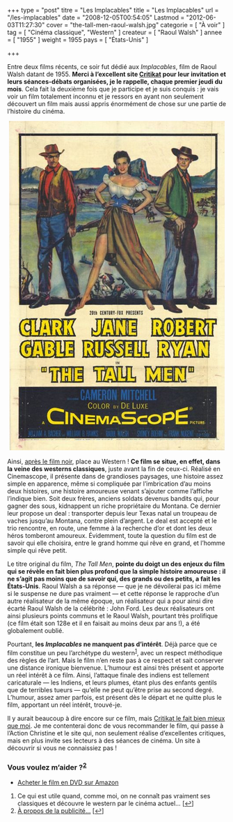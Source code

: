 +++
type = "post"
titre = "Les Implacables"
title = "Les Implacables"
url = "/les-implacables"
date = "2008-12-05T00:54:05"
Lastmod = "2012-06-03T11:27:30"
cover = "the-tall-men-raoul-walsh.jpg"
categorie = [ "À voir" ]
tag = [ "Cinéma classique", "Western" ]
createur = [ "Raoul Walsh" ]
annee = [ "1955" ]
weight = 1955
pays = [ "États-Unis" ]

+++

<p>Entre deux films récents, ce soir fut dédié aux <em>Implacables</em>, film de Raoul Walsh datant de 1955. <strong>Merci à l&rsquo;excellent site </strong><a href="http://www.critikat.com/"><strong>Critikat</strong></a><strong> pour leur invitation et leurs séances-débats organisées, je le rappelle, chaque premier jeudi du mois</strong>. Cela fait la deuxième fois que je participe et je suis conquis : je vais voir un film totalement inconnu et je ressors en ayant non seulement découvert un film mais aussi appris énormément de chose sur une partie de l&rsquo;histoire du cinéma.</p>
<p style="text-align: center;"><img class="alignnone size-full wp-image-974" title="tall_men" src="tall_men.jpg" alt="" width="496" height="755" /></p>
<p>Ainsi, <a href="http://voiretmanger.fr/index.php/2008/10/03/la-mort-netait-pas-au-rendez-vous/">après le film noir</a>, place au Western ! <strong>Ce film se situe, en effet, dans la veine des westerns classiques</strong>, juste avant la fin de ceux-ci. Réalisé en Cinemascope, il présente dans de grandioses paysages, une histoire assez simple en apparence, même si compliquée par l&rsquo;imbrication d&rsquo;au moins deux histoires, une histoire amoureuse venant s&rsquo;ajouter comme l&rsquo;affiche l&rsquo;indique bien. Soit deux frères, anciens soldats devenus bandits qui, pour gagner des sous, kidnappent un riche propriétaire du Montana. Ce dernier leur propose un deal : transporter depuis leur Texas natal un troupeau de vaches jusqu&rsquo;au Montana, contre plein d&rsquo;argent. Le deal est accepté et le trio rencontre, en route, une femme à la recherche d&rsquo;or et dont les deux héros tomberont amoureux. Évidemment, toute la question du film est de savoir qui elle choisira, entre le grand homme qui rêve en grand, et l&rsquo;homme simple qui rêve petit.</p>
<p>Le titre original du film, <em>The Tall Men</em>, <strong>pointe du doigt un des enjeux du film qui se révèle en fait bien plus profond que la simple histoire amoureuse : il ne s&rsquo;agit pas moins que de savoir qui, des grands ou des petits, a fait les États-Unis</strong>. Raoul Walsh a sa réponse — que je ne dévoilerai pas ici même si le suspense ne dure pas vraiment — et cette réponse le rapproche d&rsquo;un autre réalisateur de la même époque, un réalisateur qui a pour ainsi dire écarté Raoul Walsh de la célébrité : John Ford. Les deux réalisateurs ont ainsi plusieurs points communs et le Raoul Walsh, pourtant très prolifique (ce film était son 128e et il en faisait au moins deux par ans !), a été globalement oublié.</p>
<p>Pourtant, <strong>les </strong><em><strong>Implacables</strong></em><strong> ne manquent pas d&rsquo;intérêt</strong>. Déjà parce que ce film constitue un peu l&rsquo;archétype du western<sup><a href="#footnote_0_973" id="identifier_0_973" class="footnote-link footnote-identifier-link" title="Ce qui est utile quand, comme moi, on ne conna&icirc;t pas vraiment ses classiques et d&eacute;couvre le western par le cin&eacute;ma actuel&hellip;">1</a></sup>, avec un respect méthodique des règles de l&rsquo;art. Mais le film n&rsquo;en reste pas à ce respect et sait conserver une distance ironique bienvenue. L&rsquo;humour est ainsi très présent et apporte un réel intérêt à ce film. Ainsi, l&rsquo;attaque finale des indiens est tellement caricaturale — les Indiens, et leurs plumes, étant plus des enfants gentils que de terribles tueurs — qu&rsquo;elle ne peut qu&rsquo;être prise au second degré. L&rsquo;humour, assez amer parfois, est présent dès le départ et ne quitte plus le film, apportant un réel intérêt, trouvé-je.</p>
<p>
<p>Il y aurait beaucoup à dire encore sur ce film, mais <a href="http://www.critikat.com/Les-Implacables.html">Critikat le fait bien mieux que moi</a>. Je me contenterai donc de vous recommander le film, qui passe à l&rsquo;Action Christine et le site qui, non seulement réalise d&rsquo;excellentes critiques, mais en plus invite ses lecteurs à des séances de cinéma. Un site à découvrir si vous ne connaissiez pas !</p>
<div class="amazon">
<h3>Vous voulez m&rsquo;aider ?<sup><a href="#footnote_1_973" id="identifier_1_973" class="footnote-link footnote-identifier-link" title="&Agrave; propos de la publicit&eacute;&hellip;">2</a></sup></h3>
<ul>
<li><a href="http://www.amazon.fr/gp/product/B004G7FFKS/ref=as_li_ss_tl?ie=UTF8&#038;tag=leblogdenic07-21&#038;linkCode=as2&#038;camp=1642&#038;creative=19458&#038;creativeASIN=B004G7FFKS">Acheter le film en DVD sur Amazon</a></li>
</ul>
</div>
<ol class="footnotes"><li id="footnote_0_973" class="footnote">Ce qui est utile quand, comme moi, on ne connaît pas vraiment ses classiques et découvre le western par le cinéma actuel&#8230; [<a href="#identifier_0_973" class="footnote-link footnote-back-link">&#8617;</a>]</li><li id="footnote_1_973" class="footnote"><a href="http://voiretmanger.fr/soutien/">À propos de la publicité…</a> [<a href="#identifier_1_973" class="footnote-link footnote-back-link">&#8617;</a>]</li></ol>
